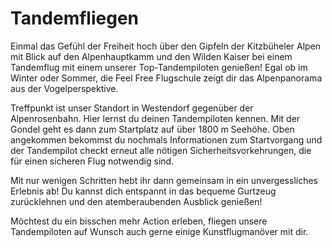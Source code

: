 # Tandemfliegen

Einmal das Gefühl der Freiheit hoch über den Gipfeln der Kitzbüheler Alpen mit Blick auf den Alpenhauptkamm und den Wilden Kaiser bei einem Tandemflug mit einem unserer Top-Tandempiloten genießen! Egal ob im Winter oder Sommer, die Feel Free Flugschule zeigt dir das Alpenpanorama aus der Vogelperspektive.


Treffpunkt ist unser Standort in Westendorf gegenüber der Alpenrosenbahn. Hier lernst du deinen Tandempiloten kennen. Mit der Gondel geht es dann zum Startplatz auf über 1800 m Seehöhe. Oben angekommen bekommst du nochmals Informationen zum Startvorgang und der Tandempilot checkt erneut alle nötigen Sicherheitsvorkehrungen, die für einen sicheren Flug notwendig sind.


Mit nur wenigen Schritten hebt ihr dann gemeinsam in ein unvergessliches Erlebnis ab! Du kannst dich entspannt in das bequeme Gurtzeug zurücklehnen und den atemberaubenden Ausblick genießen! 

Möchtest du ein bisschen mehr Action erleben, fliegen unsere Tandempiloten auf Wunsch auch gerne einige Kunstflugmanöver mit dir. 


